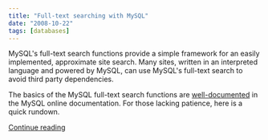 ```yaml
---
title: "Full-text searching with MySQL"
date: "2008-10-22"
tags: [databases]
---
```


MySQL's full-text search functions provide a simple framework for an easily implemented, approximate site search. Many sites, written in an interpreted language and powered by MySQL, can use MySQL's full-text search to avoid third party dependencies.

The basics of the MySQL full-text search functions are [well-documented](http://dev.mysql.com/doc/refman/5.0/en/fulltext-search.html) in the MySQL online documentation. For those lacking patience, here is a quick rundown.

[Continue reading](http://www.artfulcode.net/articles/full-text-searching-mysql/)
